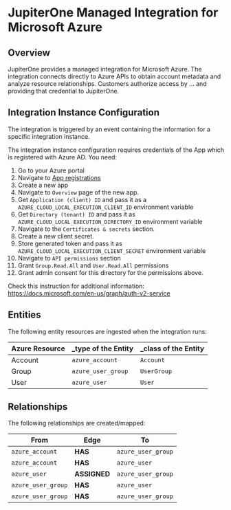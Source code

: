 # JupiterOne Managed Integration for Microsoft Azure

## Overview

JupiterOne provides a managed integration for Microsoft Azure. The integration
connects directly to Azure APIs to obtain account metadata and analyze resource
relationships. Customers authorize access by ... and providing that credential
to JupiterOne.

## Integration Instance Configuration

The integration is triggered by an event containing the information for a
specific integration instance.

The integration instance configuration requires credentials of the App which is
registered with Azure AD. You need:

1. Go to your Azure portal
2. Navigate to
   [App registrations](https://portal.azure.com/#blade/Microsoft_AAD_IAM/ActiveDirectoryMenuBlade/RegisteredAppsPreview)
3. Create a new app
4. Navigate to `Overview` page of the new app.
5. Get `Application (client) ID` and pass it as a
   `AZURE_CLOUD_LOCAL_EXECUTION_CLIENT_ID` environment variable
6. Get `Directory (tenant) ID` and pass it as
   `AZURE_CLOUD_LOCAL_EXECUTION_DIRECTORY_ID` environment variable
7. Navigate to the `Certificates & secrets` section.
8. Create a new client secret.
9. Store generated token and pass it as
   `AZURE_CLOUD_LOCAL_EXECUTION_CLIENT_SECRET` environment variable
10. Navigate to `API permissions` section
11. Grant `Group.Read.All` and `User.Read.All` permissions
12. Grant admin consent for this directory for the permissions above.

Check this instruction for additional information:
https://docs.microsoft.com/en-us/graph/auth-v2-service

## Entities

The following entity resources are ingested when the integration runs:

| Azure Resource | \_type of the Entity | \_class of the Entity |
| -------------- | -------------------- | --------------------- |
| Account        | `azure_account`      | `Account`             |
| Group          | `azure_user_group`   | `UserGroup`           |
| User           | `azure_user`         | `User`                |

## Relationships

The following relationships are created/mapped:

| From               | Edge         | To                 |
| ------------------ | ------------ | ------------------ |
| `azure_account`    | **HAS**      | `azure_user_group` |
| `azure_account`    | **HAS**      | `azure_user`       |
| `azure_user`       | **ASSIGNED** | `azure_user_group` |
| `azure_user_group` | **HAS**      | `azure_user`       |
| `azure_user_group` | **HAS**      | `azure_user_group` |
